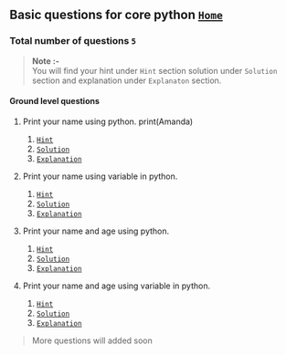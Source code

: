 ## Basic questions for core python [`Home`][home]

### Total number of questions `5`
> **Note :-**
><br>
> You will find your hint under `Hint` section solution under `Solution` section and explanation under `Explanaton` section.

#### Ground level questions

1. Print your name using python.
print(Amanda)
    1. [`Hint`]()
    2. [`Solution`][ga1]
    3. [`Explanation`][ge1]

1. Print your name using variable in python.

    1. [`Hint`]()
    2. [`Solution`][ga2]
    3. [`Explanation`][ge2]
    
1. Print your name and age using python.

    1. [`Hint`]()
    2. [`Solution`][ga3]
    3. [`Explanation`][ge3]
    
1. Print your name and age using variable in python.

    1. [`Hint`]()
    2. [`Solution`][ga4]
    3. [`Explanation`][ge4]
    


> More questions will added soon

[home]: ../index.md

[ga1]: ../answer/1_1.md#print-your-name-using-python
[ga2]: ../answer/1_1.md#print-your-name-using-variable-in-python
[ga3]: ../answer/1_1.md#print-your-name-and-age-using-python
[ga4]: ../answer/1_1.md#print-your-name-and-age-using-variable-in-python
[ga]: ../answer/1_1.md

[ge1]: ../explanation/1_1.md#print-statement
[ge2]: ../explanation/1_1.md#print-using-variable
[ge3]: ../explanation/1_1.md#print-the-combination-of-integer-and-string
[ge4]: ../explanation/1_1.md
[ge]: ../explanation/1_1.md

